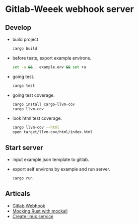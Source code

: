 # Gitlab-Weeek webhook server

## Develop

- build project

  ```bash
  cargo build
  ```

- before tests, export example environs.

  ```bash
  set -a && . example.env && set +a
  ```

- going test.

  ```bash
  cargo test
  ```

- going test coverage.

  ```bash
  cargo install cargo-llvm-cov
  cargo llvm-cov
  ```

- look html test coverage.

  ```bash
  cargo llvm-cov --html
  open target/llvm-cov/html/index.html
  ```

## Start server

- input example json template to gitlab.
- export self environs by example and run server.

  ```bash
  cargo run
  ```

## Articals

- [Gitlab Webhook](https://docs.gitlab.com/ee/user/project/integrations/webhooks.html)
- [Mocking Rust with mockall](https://blog.logrocket.com/mocking-rust-mockall-alternatives/)
- [Create linux service](https://www.shubhamdipt.com/blog/how-to-create-a-systemd-service-in-linux/)
